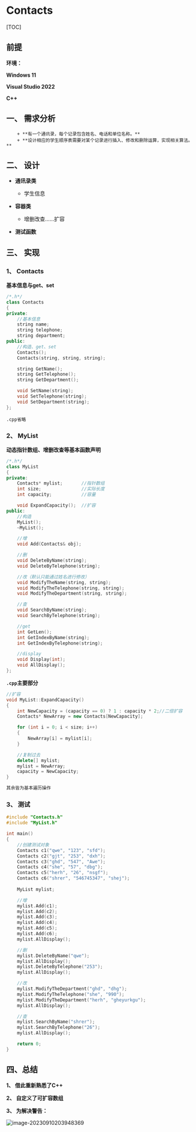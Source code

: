 # Contacts

[TOC]

## 前提

**环境：**

**Windows 11**

**Visual Studio 2022**

**C++**

## 一、 需求分析

		+ **有一个通讯录，每个记录包含姓名、电话和单位名称。**
		+ **设计相应的学生顺序表需要对某个记录进行插入、修改和删除运算，实现相关算法。**

## 二、 设计

+ **通讯录类**
	- 学生信息

+ **容器类**
	- 增删改查……扩容

+ **测试函数**

## 三、 实现

### 1、 Contacts

**基本信息与get、set**

~~~C++
/*.h*/
class Contacts
{
private:
	//基本信息
	string name;
	string telephone;
	string department;
public:
	//构造、get、set
	Contacts();
	Contacts(string, string, string);

	string GetName();
	string GetTelephone();
	string GetDepartment();

	void SetName(string);
	void SetTelephone(string);
	void SetDepartment(string);
};
~~~

`.cpp省略`

### 2、 MyList

**动态指针数组、增删改查等基本函数声明**

~~~C++
/*.h*/
class MyList
{
private:
	Contacts* mylist;		//指针数组
	int size;				//实际长度
	int capacity;			//容量

	void ExpandCapacity();	//扩容
public:
	//构造
	MyList();
	~MyList();

	//增
	void Add(Contacts& obj);

	//删
	void DeleteByName(string);
	void DeleteByTelephone(string);

	//改（默认只能通过姓名进行修改）
	void ModifyTheName(string, string);
	void ModifyTheTelephone(string, string);
	void ModifyTheDepartment(string, string);

	//查
	void SearchByName(string);
	void SearchByTelephone(string);

	//get
	int GetLen();
	int GetIndexByName(string);
	int GetIndexByTelephone(string);

	//display
	void Display(int);
	void AllDisplay();
};
~~~

**`.cpp`主要部分**

~~~C++
//扩容
void MyList::ExpandCapacity()
{
    int NewCapacity = (capacity == 0) ? 1 : capacity * 2;//二倍扩容
    Contacts* NewArray = new Contacts[NewCapacity];

    for (int i = 0; i < size; i++) 
    {
        NewArray[i] = mylist[i];
    }

    //复制过去
    delete[] mylist;
    mylist = NewArray;
    capacity = NewCapacity;
}
~~~

~~~C++
其余皆为基本遍历操作
~~~

### 3、 测试

~~~C++
#include "Contacts.h"
#include "MyList.h"

int main()
{
	//创建测试对象
	Contacts c1("qwe", "123", "sfd");
	Contacts c2("gjt", "253", "dxh");
	Contacts c3("ghd", "547", "Awe");
	Contacts c4("she", "57", "dbg");
	Contacts c5("herh", "26", "nsgf");
	Contacts c6("shrer", "546745347", "shej");
	
	MyList mylist;

	//增
	mylist.Add(c1);
	mylist.Add(c2);
	mylist.Add(c3);
	mylist.Add(c4);
	mylist.Add(c5);
	mylist.Add(c6);
	mylist.AllDisplay(); 

	//删
	mylist.DeleteByName("qwe");
	mylist.AllDisplay();
	mylist.DeleteByTelephone("253");
	mylist.AllDisplay();

	//改
	mylist.ModifyTheDepartment("ghd", "dhg");
	mylist.ModifyTheTelephone("she", "990");
	mylist.ModifyTheDepartment("herh", "gheyurkgu");
	mylist.AllDisplay();

	//查
	mylist.SearchByName("shrer");
	mylist.SearchByTelephone("26");
	mylist.AllDisplay();

	return 0;
}
~~~

## 四、总结

**1、 借此重新熟悉了C++**

**2、 自定义了可扩容数组**

**3、 为解决警告：**

![image-20230910203948369](C:/Users/YU/AppData/Roaming/Typora/typora-user-images/image-20230910203948369.png)